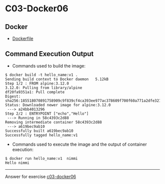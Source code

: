 # C03-Docker06

## Docker 
- [Dockerfile](Dockerfile)

## Command Execution Output
- Commands used to build  the image:
```
$ docker build -t hello_name:v1 .
Sending build context to Docker daemon   5.12kB
Step 1/2 : FROM alpine:3.12.0
3.12.0: Pulling from library/alpine
df20fa9351a1: Pull complete
Digest: sha256:185518070891758909c9f839cf4ca393ee977ac378609f700f60a771a2dfe321
Status: Downloaded newer image for alpine:3.12.0
 ---> a24bb4013296
Step 2/2 : ENTRYPOINT ["echo","Hello"]
 ---> Running in 58c4393c2d88
Removing intermediate container 58c4393c2d88
 ---> a619bec9ab10
Successfully built a619bec9ab10
Successfully tagged hello_name:v1

```

- Commands used to execute the image and the output of container execution:
```
$ docker run hello_name:v1  nimmi
Hello nimmi
```

***
Answer for exercise [c03-docker06](https://github.com/devopsacademyau/academy/blob/af3225a3436f263164e8daebc6bbd1ef3122b900/classes/03class/exercises/c03-docker06/README.md)